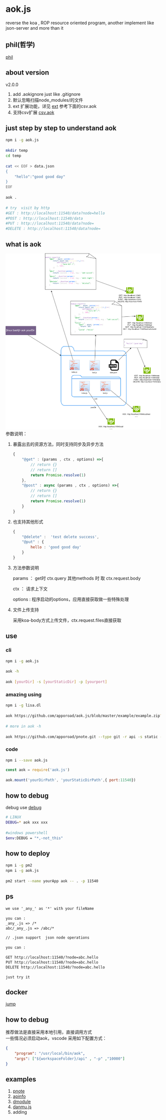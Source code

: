 # aok.js
reverse the koa , ROP resource oriented program, another implement like json-server and more than it

## phil(哲学)

[phil](./phil.md)

## about version 

v2.0.0 
1. add .aokignore just like .gitignore
2. 默认忽略扫描node_modules/的文件
3. ext 扩展功能，详见 [ext](./docs/ext.md) 参考下面的csv.aok
4. 支持csv扩展 [csv.aok](https://github.com/apporoad/csv.aok)


## just step by step to understand aok

```bash
npm i -g aok.js

mkdir temp
cd temp

cat << EOF > data.json
{
    "hello":"good good day"
}
EOF

aok . 

# try  visit by http
#GET : http://localhost:11540/data?node=hello
#POST : http://localhost:11540/data
#PUT : http://localhost:11540/data?node=
#DELETE : http://localhost:11540/data?node=
```

## what is aok

<div align=center><img src="https://raw.githubusercontent.com/apporoad/aok.js/master/docs/aok.js.png"/></div>  
参数说明：

1. 暴露出去的资源方法，同时支持同步及异步方法

   ```js
   {
       "@get" : (params , ctx , options) =>{
           // return {}
           // return []
           return Promise.resolve(1)
       },
       "@post" : async (params , ctx , options) =>{
           // return {}
           // return []
           return Promise.resolve(1)
       }
   }
   ```

   

2. 也支持其他形式

   ```js
   {
       "@delete" :  'test delete success',
       "@put" : {
           hello : 'good good day'
       }
   }
   ```

3. 方法参数说明

   params ： get时 ctx.query  其他methods 时 取 ctx.request.body

   ctx ： 请求上下文

   options : 程序启动的options，应用直接获取做一些特殊处理

4. 文件上传支持

    采用koa-body方式上传文件，ctx.request.files直接获取

## use

### cli
```bash
npm i -g aok.js

aok -h 

aok [yourDir] -s [yourStaticDir] -p [yourport]

```

### amazing using
```bash
npm i -g lisa.dl

aok https://github.com/apporoad/aok.js/blob/master/example/example.zip?raw=true --type zip

# more in aok -h

aok https://github.com/apporoad/pnote.git --type git -r api -s static -w pnote -d

```

### code
```bash
npm i --save aok.js
```
```js
const aok = require('aok.js')

aok.mount('yourDirPath', 'yourStaticDirPath',{ port:11540})

```

## how to debug
debug use [debug](https://www.npmjs.com/package/debug)
```bash
# LINUX
DEBUG=* aok xxx xxx

#windows powershell
$env:DEBUG = "*,-not_this"
```
## how to deploy
```bash
npm i -g pm2
npm i -g aok.js

pm2 start --name yourApp aok -- . -p 11540

```


## ps
```
we use '_any_' as '*' with your fileName

you can : 
_any_.js => /*
abc/_any_.js => /abc/*

```

```
// .json support  json node operations

you can :

GET http://localhost:11540/?node=abc.hello
PUT http://localhost:11540/?node=abc.hello
DELETE http://localhost:11540/?node=abc.hello

just try it

```

## docker
[jump](./docs/docker.md)


## how to debug
推荐做法是直接采用本地引用，直接调用方式  
一些情况必须启动aok，vscode 采用如下配置方式：  
```json
{
    "program": "/usr/local/bin/aok",
    "args": ["${workspaceFolder}/api" , "-p" ,"10000"]
}

```

## examples
1. [pnote](https://github.com/apporoad/pnote)
2. [apinfo](https://github.com/apporoad/apinfo.js)
3. [dmodule](https://github.com/apporoad/dmodule.js)
4. [danmu.js](https://github.com/apporoad/LiSA.danmu.js)
5. adding